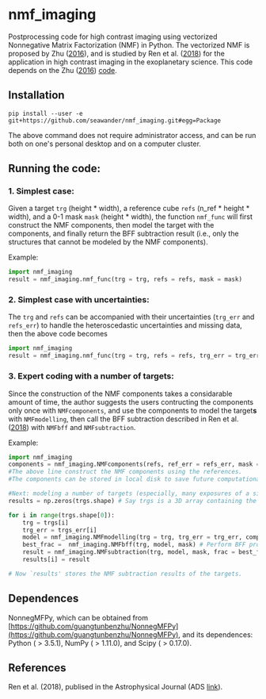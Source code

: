 # nmf_imaging

Postprocessing code for high contrast imaging using vectorized Nonnegative Matrix Factorization (NMF) in Python. The vectorized NMF is proposed by Zhu ([2016](http://adsabs.harvard.edu/abs/2016arXiv161206037Z)), and is studied by Ren et al. ([2018]([link](http://adsabs.harvard.edu/abs/2018ApJ...852..104R))) for the application in high contrast imaging in the exoplanetary science. This code depends on the Zhu ([2016](http://adsabs.harvard.edu/abs/2016arXiv161206037Z)) [code](https://github.com/seawander/NonnegMFPy).

## Installation
```pip install --user -e git+https://github.com/seawander/nmf_imaging.git#egg=Package```

The above command does not require administrator access, and can be run both on one's personal desktop and on a computer cluster.

## Running the code:

### 1. Simplest case: 
Given a target ```trg``` (height * width), a reference cube ```refs``` (n_ref * height * width), and a 0-1 mask ```mask``` (height * width), the function ```nmf_func``` will first construct the NMF components, then model the target with the components, and finally return the BFF subtraction result (i.e., only the structures that cannot be modeled by the NMF components). 

Example:
```python
import nmf_imaging
result = nmf_imaging.nmf_func(trg = trg, refs = refs, mask = mask)
```

### 2. Simplest case with uncertainties: 
The ```trg``` and ```refs``` can be accompanied with their uncertainties (```trg_err``` and ```refs_err```) to handle the heteroscedastic uncertainties and missing data, then the above code becomes
```python
import nmf_imaging
result = nmf_imaging.nmf_func(trg = trg, refs = refs, trg_err = trg_err, refs_err = refs_err, mask = mask)
```


### 3. Expert coding with a number of targets:
Since the construction of the NMF components takes a considarable amount of time, the author suggests the users contructing the components only once with ```NMFcomponents```, and use the components to model the target**s** with ```NMFmodelling```, then call the BFF subtraction described in Ren et al. ([2018](http://adsabs.harvard.edu/abs/2018ApJ...852..104R)) with ```NMFbff``` and ```NMFsubtraction```.

Example:
```python
import nmf_imaging
components = nmf_imaging.NMFcomponents(refs, ref_err = refs_err, mask = mask, n_components = componentNum, maxiters = maxiters, oneByOne=oneByOne)
#The above line construct the NMF components using the references. 
#The components can be stored in local disk to save future computational cost.

#Next: modeling a number of targets (especially, many exposures of a single targets):
results = np.zeros(trgs.shape) # Say trgs is a 3D array containing the targets that need NMF modeling, then results store the NMF subtraction results.

for i in range(trgs.shape[0]):
    trg = trgs[i]
    trg_err = trgs_err[i]
    model = nmf_imaging.NMFmodelling(trg = trg, trg_err = trg_err, components = components, n_components = componentNum, trg_err = trg_err, mask_components=mask, maxiters=maxiters) # Model the target with the constructed components.
    best_frac =  nmf_imaging.NMFbff(trg, model, mask) # Perform BFF procedure to find out the best fraction to model the target.
    result = nmf_imaging.NMFsubtraction(trg, model, mask, frac = best_frac) # Subtract the best model from the target
    results[i] = result

# Now `results' stores the NMF subtraction results of the targets.
```

## Dependences
NonnegMFPy, which can be obtained from [https://github.com/guangtunbenzhu/NonnegMFPy](https://github.com/guangtunbenzhu/NonnegMFPy), and its dependences: Python ( > 3.5.1), NumPy ( > 1.11.0), and Scipy ( > 0.17.0).
    
## References
Ren et al. (2018), publised in the Astrophysical Journal (ADS [link](http://adsabs.harvard.edu/abs/2018ApJ...852..104R)).
